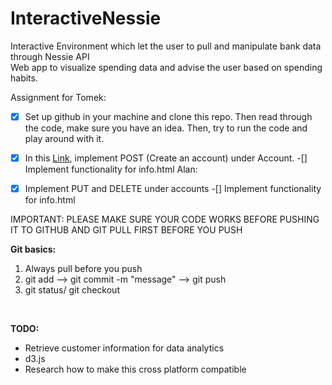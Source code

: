 # InteractiveNessie
Interactive Environment which let the user to pull and manipulate bank data  through Nessie API <br>
Web app to visualize spending data and advise the user based on spending habits.

Assignment for Tomek: 
- [X] Set up github in your machine and clone this repo. Then read through the code, make sure you have an idea. Then, try to run the code and play around with it.
- [X] In this [Link](http://api.reimaginebanking.com/documentation#!/Account/get_accounts_id), implement POST (Create an account) under Account. 
-[] Implement functionality for info.html
Alan:
- [X] Implement PUT and DELETE under accounts
-[] Implement functionality for info.html


IMPORTANT: PLEASE MAKE SURE YOUR CODE WORKS BEFORE PUSHING IT TO GITHUB AND GIT PULL FIRST BEFORE YOU PUSH

<b>Git basics:</b>
1. Always pull before you push
2. git add <file> --> git commit -m "message" --> git push
3. git status/ git checkout <file>
<br />


<b>TODO:</b>
* Retrieve customer information for data analytics
* d3.js
* Research how to make this cross platform compatible
